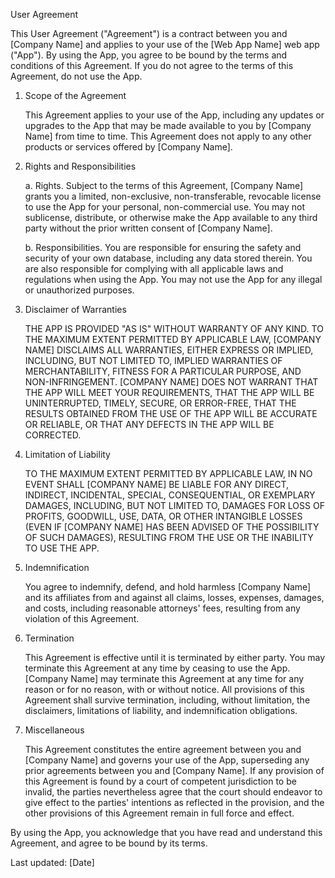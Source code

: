 User Agreement

This User Agreement ("Agreement") is a contract between you and [Company Name] and applies to your use of the [Web App Name] web app ("App"). By using the App, you agree to be bound by the terms and conditions of this Agreement. If you do not agree to the terms of this Agreement, do not use the App.

1. Scope of the Agreement

   This Agreement applies to your use of the App, including any updates or upgrades to the App that may be made available to you by [Company Name] from time to time. This Agreement does not apply to any other products or services offered by [Company Name].

2. Rights and Responsibilities 
 
   a. Rights. Subject to the terms of this Agreement, [Company Name] grants you a limited, non-exclusive, non-transferable, revocable license to use the App for your personal, non-commercial use. You may not sublicense, distribute, or otherwise make the App available to any third party without the prior written consent of [Company Name].

   b. Responsibilities. You are responsible for ensuring the safety and security of your own database, including any data stored therein. You are also responsible for complying with all applicable laws and regulations when using the App. You may not use the App for any illegal or unauthorized purposes.

3. Disclaimer of Warranties

   THE APP IS PROVIDED "AS IS" WITHOUT WARRANTY OF ANY KIND. TO THE MAXIMUM EXTENT PERMITTED BY APPLICABLE LAW, [COMPANY NAME] DISCLAIMS ALL WARRANTIES, EITHER EXPRESS OR IMPLIED, INCLUDING, BUT NOT LIMITED TO, IMPLIED WARRANTIES OF MERCHANTABILITY, FITNESS FOR A PARTICULAR PURPOSE, AND NON-INFRINGEMENT. [COMPANY NAME] DOES NOT WARRANT THAT THE APP WILL MEET YOUR REQUIREMENTS, THAT THE APP WILL BE UNINTERRUPTED, TIMELY, SECURE, OR ERROR-FREE, THAT THE RESULTS OBTAINED FROM THE USE OF THE APP WILL BE ACCURATE OR RELIABLE, OR THAT ANY DEFECTS IN THE APP WILL BE CORRECTED.

4. Limitation of Liability

   TO THE MAXIMUM EXTENT PERMITTED BY APPLICABLE LAW, IN NO EVENT SHALL [COMPANY NAME] BE LIABLE FOR ANY DIRECT, INDIRECT, INCIDENTAL, SPECIAL, CONSEQUENTIAL, OR EXEMPLARY DAMAGES, INCLUDING, BUT NOT LIMITED TO, DAMAGES FOR LOSS OF PROFITS, GOODWILL, USE, DATA, OR OTHER INTANGIBLE LOSSES (EVEN IF [COMPANY NAME] HAS BEEN ADVISED OF THE POSSIBILITY OF SUCH DAMAGES), RESULTING FROM THE USE OR THE INABILITY TO USE THE APP.

5. Indemnification

   You agree to indemnify, defend, and hold harmless [Company Name] and its affiliates from and against all claims, losses, expenses, damages, and costs, including reasonable attorneys' fees, resulting from any violation of this Agreement.

6. Termination

   This Agreement is effective until it is terminated by either party. You may terminate this Agreement at any time by ceasing to use the App. [Company Name] may terminate this Agreement at any time for any reason or for no reason, with or without notice. All provisions of this Agreement shall survive termination, including, without limitation, the disclaimers, limitations of liability, and indemnification obligations.

7. Miscellaneous

   This Agreement constitutes the entire agreement between you and [Company Name] and governs your use of the App, superseding any prior agreements between you and [Company Name]. If any provision of this Agreement is found by a court of competent jurisdiction to be invalid, the parties nevertheless agree that the court should endeavor to give effect to the parties' intentions as reflected in the provision, and the other provisions of this Agreement remain in full force and effect.

By using the App, you acknowledge that you have read and understand this Agreement, and agree to be bound by its terms.

Last updated: [Date]

